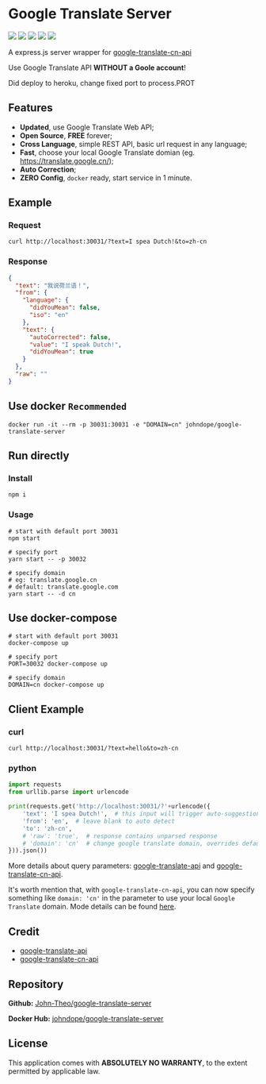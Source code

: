 # Google Translate Server

![](https://img.shields.io/badge/build-passing-success) ![](https://img.shields.io/badge/language-nodejs-orange.svg) [![](https://img.shields.io/badge/docker-ready-orange)](https://hub.docker.com/r/johndope/google-translate-server) [![](https://img.shields.io/docker/pulls/johndope/google-translate-server.svg)](https://hub.docker.com/r/johndope/google-translate-server) ![](http://img.shields.io/badge/license-MIT-lightgrey)

A express.js server wrapper for [google-translate-cn-api
](https://www.npmjs.com/package/google-translate-cn-api)

Use Google Translate API **WITHOUT a Goole account**!

Did deploy to heroku, change fixed port to process.PROT
## Features

- **Updated**, use Google Translate Web API;
- **Open Source**, **FREE** forever;
- **Cross Language**, simple REST API, basic url request in any language;
- **Fast**, choose your local Google Translate domian (eg. https://translate.google.cn/);
- **Auto Correction**;
- **ZERO Config**, `docker` ready, start service in 1 minute.

## Example

### Request

```shell
curl http://localhost:30031/?text=I spea Dutch!&to=zh-cn
```

### Response

```json
{
  "text": "我说荷兰语！",
  "from": {
    "language": {
      "didYouMean": false,
      "iso": "en"
    },
    "text": {
      "autoCorrected": false,
      "value": "I speak Dutch!",
      "didYouMean": true
    }
  },
  "raw": ""
}
```

## Use docker `Recommended`

```shell
docker run -it --rm -p 30031:30031 -e "DOMAIN=cn" johndope/google-translate-server
```

## Run directly

### Install

```shell
npm i
```

### Usage

```shell
# start with default port 30031
npm start

# specify port
yarn start -- -p 30032

# specify domain
# eg: translate.google.cn
# default: translate.google.com
yarn start -- -d cn
```

## Use docker-compose

```shell
# start with default port 30031
docker-compose up

# specify port
PORT=30032 docker-compose up

# specify domain
DOMAIN=cn docker-compose up
```

## Client Example

### curl

```shell
curl http://localhost:30031/?text=hello&to=zh-cn
```

### python

```python
import requests
from urllib.parse import urlencode

print(requests.get('http://localhost:30031/?'+urlencode({
    'text': 'I spea Dutch!',  # this input will trigger auto-suggestion
    'from': 'en',  # leave blank to auto detect
    'to': 'zh-cn',
    # 'raw': 'true',  # response contains unparsed response
    # 'domain': 'cn'  # change google translate domain, overrides default domain
})).json())
```

More details about query parameters: [google-translate-api](https://www.npmjs.com/package/google-translate-api) and [google-translate-cn-api](https://www.npmjs.com/package/google-translate-cn-api).

It's worth mention that, with `google-translate-cn-api`, you can now specify something like `domain: 'cn'` in the parameter to use your local `Google Translate` domain. Mode details can be found [here](https://github.com/lqqyt2423/google-translate-cn-api/blob/HEAD/example.js#L29-L31).

## Credit

- [google-translate-api](https://github.com/matheuss/google-translate-api)
- [google-translate-cn-api](https://github.com/lqqyt2423/google-translate-cn-api)

## Repository

**Github:** [John-Theo/google-translate-server](https://github.com/John-Theo/google-translate-server)

**Docker Hub:** [johndope/google-translate-server](https://hub.docker.com/r/johndope/google-translate-server/)

## License

This application comes with **ABSOLUTELY NO WARRANTY**, to the extent permitted by applicable law.
